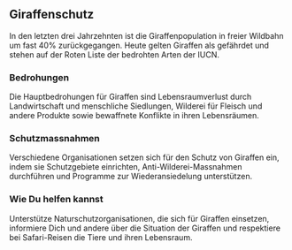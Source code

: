 ## Giraffenschutz

In den letzten drei Jahrzehnten ist die Giraffenpopulation in freier Wildbahn um fast 40% zurückgegangen. Heute gelten Giraffen als gefährdet und stehen auf der Roten Liste der bedrohten Arten der IUCN.

### Bedrohungen
Die Hauptbedrohungen für Giraffen sind Lebensraumverlust durch Landwirtschaft und menschliche Siedlungen, Wilderei für Fleisch und andere Produkte sowie bewaffnete Konflikte in ihren Lebensräumen.

### Schutzmassnahmen
Verschiedene Organisationen setzen sich für den Schutz von Giraffen ein, indem sie Schutzgebiete einrichten, Anti-Wilderei-Massnahmen durchführen und Programme zur Wiederansiedelung unterstützen.

### Wie Du helfen kannst
Unterstütze Naturschutzorganisationen, die sich für Giraffen einsetzen, informiere Dich und andere über die Situation der Giraffen und respektiere bei Safari-Reisen die Tiere und ihren Lebensraum.